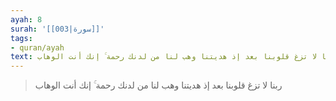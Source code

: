 ```yaml
---
ayah: 8
surah: '[[003|سورة]]'
tags:
- quran/ayah
text: ربنا لا تزغ قلوبنا بعد إذ هديتنا وهب لنا من لدنك رحمة ۚ إنك أنت الوهاب
---
```

> ربنا لا تزغ قلوبنا بعد إذ هديتنا وهب لنا من لدنك رحمة ۚ إنك أنت الوهاب
